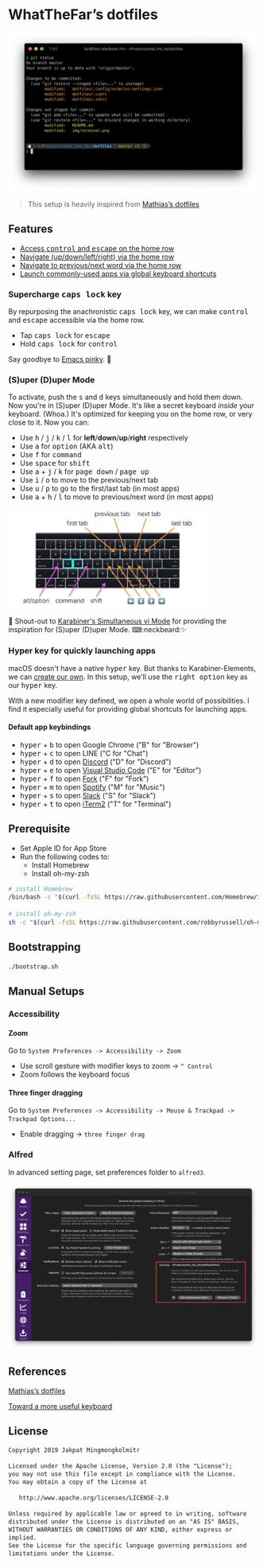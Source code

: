 # WhatTheFar’s dotfiles

![](img/terminal.png)

> This setup is heavily inspired from [Mathias’s dotfiles](https://github.com/mathiasbynens/dotfiles)

## Features

- [Access <kbd>control</kbd> and <kbd>escape</kbd> on the home row](#supercharge-caps-lock-key)
- [Navigate (up/down/left/right) via the home row](#super-duper-mode)
- [Navigate to previous/next word via the home row](#super-duper-mode)
- [Launch commonly-used apps via global keyboard shortcuts](#hyper-key-for-quickly-launching-apps)

### Supercharge <kbd>caps lock</kbd> key

By repurposing the anachronistic <kbd>caps lock</kbd> key, we can make <kbd>control</kbd> and <kbd>escape</kbd> accessible via the home row.

- Tap <kbd>caps lock</kbd> for <kbd>escape</kbd>
- Hold <kbd>caps lock</kbd> for <kbd>control</kbd>

Say goodbye to [Emacs pinky](http://wiki.c2.com/?EmacsPinky). 👋

### (S)uper (D)uper Mode

To activate, push the <kbd>s</kbd> and <kbd>d</kbd> keys simultaneously and hold them down. Now you're in (S)uper (D)uper Mode. It's like a secret keyboard _inside_ your keyboard. (Whoa.) It's optimized for keeping you on the home row, or very close to it. Now you can:

- Use <kbd>h</kbd> / <kbd>j</kbd> / <kbd>k</kbd> / <kbd>l</kbd> for **left**/**down**/**up**/**right** respectively
- Use <kbd>a</kbd> for <kbd>option</kbd> (AKA <kbd>alt</kbd>)
- Use <kbd>f</kbd> for <kbd>command</kbd>
- Use <kbd>space</kbd> for <kbd>shift</kbd>
- Use <kbd>a</kbd> + <kbd>j</kbd> / <kbd>k</kbd> for <kbd>page down</kbd> / <kbd>page up</kbd>
- Use <kbd>i</kbd> / <kbd>o</kbd> to move to the previous/next tab
- Use <kbd>u</kbd> / <kbd>p</kbd> to go to the first/last tab (in most apps)
- Use <kbd>a</kbd> + <kbd>h</kbd> / <kbd>l</kbd> to move to previous/next word (in most apps)

[<img width="400" alt="(S)uper (D)uper Mode Keybindings" src="img/super-duper-mode.png">](img/super-duper-mode.png)

📣 Shout-out to [Karabiner's Simultaneous vi Mode](https://github.com/tekezo/Karabiner/blob/05ca98733f3e3501e0679814c3795d1cb57e177f/src/core/server/Resources/include/checkbox/simultaneouskeypresses_vi_mode.xml#L4-L10) for providing the inspiration for (S)uper (D)uper Mode. ⌨:neckbeard:✨

### Hyper key for quickly launching apps

macOS doesn't have a native <kbd>hyper</kbd> key.
But thanks to Karabiner-Elements, we can [create our own](src/.config/karabiner/assets/complex_modifications/hyper.json).
In this setup, we'll use the <kbd>right option</kbd> key as our <kbd>hyper</kbd> key.

With a new modifier key defined, we open a whole world of possibilities.
I find it especially useful for providing global shortcuts for launching apps.

#### Default app keybindings

- <kbd>hyper</kbd> + <kbd>b</kbd> to open Google Chrome ("B" for "Browser")
- <kbd>hyper</kbd> + <kbd>c</kbd> to open LINE ("C for "Chat")
- <kbd>hyper</kbd> + <kbd>d</kbd> to open [Discord](https://discord.com/) ("D" for "Discord")
- <kbd>hyper</kbd> + <kbd>e</kbd> to open [Visual Studio Code](https://code.visualstudio.com/) ("E" for "Editor")
- <kbd>hyper</kbd> + <kbd>f</kbd> to open [Fork](https://git-fork.com/) ("F" for "Fork")
- <kbd>hyper</kbd> + <kbd>m</kbd> to open [Spotify](https://www.spotify.com/) ("M" for "Music")
- <kbd>hyper</kbd> + <kbd>s</kbd> to open [Slack](https://slack.com/downloads/osx) ("S" for "Slack")
- <kbd>hyper</kbd> + <kbd>t</kbd> to open [iTerm2](https://www.iterm2.com/) ("T" for "Terminal")

## Prerequisite

- Set Apple ID for App Store
- Run the following codes to:
  - Install Homebrew
  - Install oh-my-zsh

```bash
# install Homebrew
/bin/bash -c "$(curl -fsSL https://raw.githubusercontent.com/Homebrew/install/HEAD/install.sh)"

# install oh-my-zsh
sh -c "$(curl -fsSL https://raw.githubusercontent.com/robbyrussell/oh-my-zsh/master/tools/install.sh)"
```

## Bootstrapping

```bash
./bootstrap.sh
```

## Manual Setups

### Accessibility

#### Zoom

Go to `System Preferences -> Accessibility -> Zoom`

- Use scroll gesture with modifier keys to zoom -> `^ Control`
- Zoom follows the keyboard focus

#### Three finger dragging

Go to `System Preferences -> Accessibility -> Mouse & Trackpad -> Trackpad Options...`

- Enable dragging -> `three finger drag`

### Alfred

In advanced setting page, set preferences folder to `alfred3`.

![](img/alfred-sync.png)

## References

[Mathias’s dotfiles](https://github.com/mathiasbynens/dotfiles)

[Toward a more useful keyboard](https://github.com/jasonrudolph/keyboard)

## License

    Copyright 2019 Jakpat Mingmongkolmitr

    Licensed under the Apache License, Version 2.0 (the "License");
    you may not use this file except in compliance with the License.
    You may obtain a copy of the License at

       http://www.apache.org/licenses/LICENSE-2.0

    Unless required by applicable law or agreed to in writing, software
    distributed under the License is distributed on an "AS IS" BASIS,
    WITHOUT WARRANTIES OR CONDITIONS OF ANY KIND, either express or implied.
    See the License for the specific language governing permissions and
    limitations under the License.
